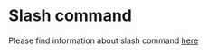 # Slash command

Please find information about slash command [here](/docs/legacy-notion-export-for-reference/discord13.md)
